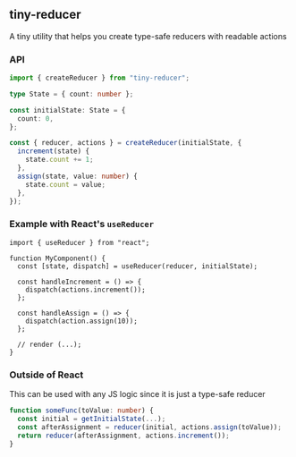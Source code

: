 ## tiny-reducer

A tiny utility that helps you create type-safe reducers with readable actions

### API

```ts
import { createReducer } from "tiny-reducer";

type State = { count: number };

const initialState: State = {
  count: 0,
};

const { reducer, actions } = createReducer(initialState, {
  increment(state) {
    state.count += 1;
  },
  assign(state, value: number) {
    state.count = value;
  },
});
```

### Example with React's `useReducer`

```tsx
import { useReducer } from "react";

function MyComponent() {
  const [state, dispatch] = useReducer(reducer, initialState);

  const handleIncrement = () => {
    dispatch(actions.increment());
  };

  const handleAssign = () => {
    dispatch(action.assign(10));
  };

  // render (...);
}
```

### Outside of React

This can be used with any JS logic since it is just a type-safe reducer

```ts
function someFunc(toValue: number) {
  const initial = getInitialState(...);
  const afterAssignment = reducer(initial, actions.assign(toValue));
  return reducer(afterAssignment, actions.increment());
}
```
